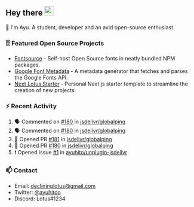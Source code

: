 ## Hey there <img src="https://media.giphy.com/media/hvRJCLFzcasrR4ia7z/giphy.gif" width="25" height="25">

📝 I'm Ayu. A student, developer and an avid open-source enthusiast.

### 🗄 Featured Open Source Projects

- [Fontsource](https://github.com/fontsource/fontsource) - Self-host Open Source fonts in neatly bundled NPM packages.
- [Google Font Metadata](https://github.com/fontsource/google-font-metadata) - A metadata generator that fetches and parses the Google Fonts API.
- [Next Lotus Starter](https://github.com/DecliningLotus/next-lotus-starter) - Personal Next.js starter template to streamline the creation of new projects.

### ⚡ Recent Activity

<!--START_SECTION:activity-->

1. 🗣 Commented on [#180](https://github.com/jsdelivr/globalping/issues/180) in [jsdelivr/globalping](https://github.com/jsdelivr/globalping)
2. 🗣 Commented on [#180](https://github.com/jsdelivr/globalping/issues/180) in [jsdelivr/globalping](https://github.com/jsdelivr/globalping)
3. 💪 Opened PR [#181](https://github.com/jsdelivr/globalping/pull/181) in [jsdelivr/globalping](https://github.com/jsdelivr/globalping)
4. 💪 Opened PR [#180](https://github.com/jsdelivr/globalping/pull/180) in [jsdelivr/globalping](https://github.com/jsdelivr/globalping)
5. ❗️ Opened issue [#1](https://github.com/ayuhito/unplugin-jsdelivr/issues/1) in [ayuhito/unplugin-jsdelivr](https://github.com/ayuhito/unplugin-jsdelivr)
<!--END_SECTION:activity-->

### 📫 Contact

- Email: declininglotus@gmail.com
- Twitter: [@ayuhitoo](https://twitter.com/ayuhitoo)
- Discord: Lotus#1234
